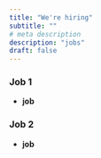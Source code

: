 ```yaml
---
title: "We're hiring"
subtitle: ""
# meta description
description: "jobs"
draft: false
---
```



### Job 1

* **job** 


### Job 2

* **job** 
